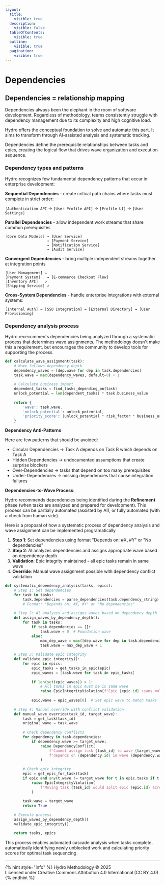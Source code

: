 ```yaml
---
layout:
  title:
    visible: true
  description:
    visible: false
  tableOfContents:
    visible: true
  outline:
    visible: true
  pagination:
    visible: true
---
```


# Dependencies

## Dependencies = relationship mapping

Dependencies always been the elephant in the room of software development. Regardless of methodology, teams consistently struggle with dependency management due to its complexity and high cognitive load.

Hydro offers the conceptual foundation to solve and automate this part. It aims to transform through AI-assisted analysis and systematic tracking.&#x20;

Dependencies define the prerequisite relationships between tasks and epics, creating the logical flow that drives wave organization and execution sequence.

### **Dependency types and patterns**

Hydro recognizes few fundamental dependency patterns that occur in enterprise development:

**Sequential Dependencies** - create critical path chains where tasks must complete in strict order:

`[Authentication API` → `[User Profile API]` → `[Profile UI]` → `[User Settings]`

**Parallel Dependencies** - allow independent work streams that share common prerequisites

```
[Core Data Models] → [User Service]
                   → [Payment Service]
                   → [Notification Service]
                   → [Audit Service]
```

**Convergent Dependencies** - bring multiple independent streams together at integration points

```
[User Management] ↘
[Payment System]   → [E-commerce Checkout Flow]
[Inventory API]   ↗
[Shipping Service] ↗
```

**Cross-System Dependencies** - handle enterprise integrations with external systems:

```
[Internal Auth] → [SSO Integration] → [External Directory] → [User Provisioning]
```

### **Dependency analysis process**

Hydro rececomments dependencies being analyzed through a systematic process that determines wave assignments. The methodology doesn't make this a requirement, but encourages the community to develop tools for supporting the process.

```python
def calculate_wave_assignment(task):
    # Wave follows dependency depth
    dependency_waves = [dep.wave for dep in task.dependencies]
    task.wave = max(dependency_waves, default=0) + 1
    
    # Calculate business impact
    dependent_tasks = find_tasks_depending_on(task)
    unlock_potential = len(dependent_tasks) * task.business_value
    
    return {
        'wave': task.wave,
        'unlock_potential': unlock_potential,
        'priority_score': (unlock_potential * risk_factor * business_urgency)
    }
```

**Dependency Anti-Patterns**

Here are few patterns that should be avoided:

* Circular Dependencies → Task A depends on Task B which depends on Task A
* Hidden Dependencies → undocumented assumptions that create surprise blockers
* Over-Dependencies → tasks that depend on too many prerequisites
* Under-Dependencies → missing dependencies that cause integration failures

**Dependencies-to-Wave Process:**

Hydro recommends dependencies being identified during the **Refinement** phase (when tasks are analyzed and prepared for development). This process can be partially automated (assisted by AI), or fully automated (with a check from human side).

Here is a proposal of how a systematic process of dependency analysis and wave assignment can be implemented programatically

1. **Step 1**: Set dependencies using format "Depends on: #X, #Y" or "No dependencies"
2. **Step 2**: AI analyzes dependencies and assigns appropriate wave based on dependency depth
3. **Validation**: Epic integrity maintained - all epic tasks remain in same wave
4. **Override**: Manual wave assignment possible with dependency conflict validation

```python
def systematic_dependency_analysis(tasks, epics):
    # Step 1: Set dependencies
    for task in tasks:
        task.dependencies = parse_dependencies(task.dependency_string)
        # Format: "Depends on: #X, #Y" or "No dependencies"
    
    # Step 2: AI analyzes and assigns waves based on dependency depth
    def assign_waves_by_dependency_depth():
        for task in tasks:
            if task.dependencies == []:
                task.wave = 0  # Foundation wave
            else:
                max_dep_wave = max([dep.wave for dep in task.dependencies])
                task.wave = max_dep_wave + 1
    
    # Step 3: Validate epic integrity
    def validate_epic_integrity():
        for epic in epics:
            epic_tasks = get_tasks_in_epic(epic)
            epic_waves = [task.wave for task in epic_tasks]
            
            if len(set(epic_waves)) > 1:
                # All tasks in epic must be in same wave
                raise EpicIntegrityViolation(f"Epic {epic.id} spans multiple waves")
            
            epic.wave = epic_waves[0]  # Set epic wave to match tasks
    
    # Step 4: Manual override with conflict validation
    def manual_wave_override(task_id, target_wave):
        task = get_task(task_id)
        original_wave = task.wave
        
        # Check dependency conflicts
        for dependency in task.dependencies:
            if dependency.wave >= target_wave:
                raise DependencyConflict(
                    f"Cannot assign task {task_id} to wave {target_wave}: "
                    f"depends on {dependency.id} in wave {dependency.wave}"
                )
        
        # Check epic integrity
        epic = get_epic_for_task(task)
        if epic and any(t.wave != target_wave for t in epic.tasks if t != task):
            raise EpicIntegrityViolation(
                f"Moving task {task_id} would split epic {epic.id} across waves"
            )
        
        task.wave = target_wave
        return True
    
    # Execute process
    assign_waves_by_dependency_depth()
    validate_epic_integrity()
    
    return tasks, epics
```

This process enables automated cascade analysis when tasks complete, automatically identifying newly unblocked work and calculating priority scores for optimal task sequencing.

***

{% hint style="info" %}
Hydro Methodology © 2025 \
Licensed under Creative Commons Attribution 4.0 International (CC BY 4.0)
{% endhint %}
